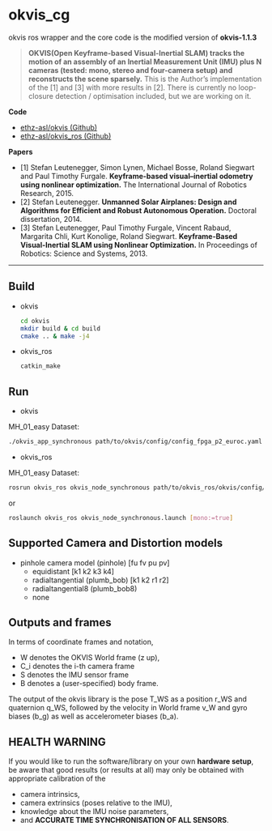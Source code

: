 # okvis_cg

okvis ros wrapper and the core code is the modified version of **okvis-1.1.3**

> **OKVIS(Open Keyframe-based Visual-Inertial SLAM) tracks the motion of an assembly of an Inertial Measurement Unit (IMU) plus N cameras (tested: mono, stereo and four-camera setup) and reconstructs the scene sparsely.** This is the Author’s implementation of the [1] and [3] with more results in [2]. There is currently no loop-closure detection / optimisation included, but we are working on it.

**Code**
* [ethz-asl/okvis (Github)](https://github.com/ethz-asl/okvis)
* [ethz-asl/okvis_ros (Github)](https://github.com/ethz-asl/okvis_ros)

**Papers**
* [1] Stefan Leutenegger, Simon Lynen, Michael Bosse, Roland Siegwart and Paul Timothy Furgale. **Keyframe-based visual–inertial odometry using nonlinear optimization.** The International Journal of Robotics Research, 2015.
* [2] Stefan Leutenegger. **Unmanned Solar Airplanes: Design and Algorithms for Efficient and Robust Autonomous Operation.** Doctoral dissertation, 2014.
* [3] Stefan Leutenegger, Paul Timothy Furgale, Vincent Rabaud, Margarita Chli, Kurt Konolige, Roland Siegwart. **Keyframe-Based Visual-Inertial SLAM using Nonlinear Optimization.** In Proceedings of Robotics: Science and Systems, 2013.

-----

## Build

* okvis
  ```bash
  cd okvis
  mkdir build & cd build
  cmake .. & make -j4
  ```
* okvis_ros
  ```bash
  catkin_make
  ```

## Run

* okvis

MH_01_easy Dataset:

```bash
./okvis_app_synchronous path/to/okvis/config/config_fpga_p2_euroc.yaml path/to/MH_01_easy/mav0/
```

* okvis_ros

MH_01_easy Dataset:

```bash
rosrun okvis_ros okvis_node_synchronous path/to/okvis_ros/okvis/config/config_fpga_p2_euroc.yaml path/to/MH_01_easy.bag
```
or  
```bash
roslaunch okvis_ros okvis_node_synchronous.launch [mono:=true]
```

## Supported Camera and Distortion models

* pinhole camera model (pinhole) [fu fv pu pv]
  - equidistant [k1 k2 k3 k4]
  - radialtangential (plumb_bob) [k1 k2 r1 r2]
  - radialtangential8 (plumb_bob8)
  - none

## Outputs and frames

In terms of coordinate frames and notation,

* W denotes the OKVIS World frame (z up),
* C_i denotes the i-th camera frame
* S denotes the IMU sensor frame
* B denotes a (user-specified) body frame.

The output of the okvis library is the pose T_WS as a position r_WS and quaternion q_WS, followed by the velocity in World frame v_W and gyro biases (b_g) as well as accelerometer biases (b_a).

## HEALTH WARNING
If you would like to run the software/library on your own **hardware setup**, be aware that good results (or results at all) may only be obtained with appropriate calibration of the

* camera intrinsics,
* camera extrinsics (poses relative to the IMU),
* knowledge about the IMU noise parameters,
* and **ACCURATE TIME SYNCHRONISATION OF ALL SENSORS**.

